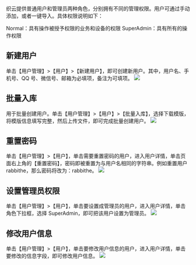 织云提供普通用户和管理员两种角色，分别拥有不同的管理权限。用户可通过手动添加，或者一键导入。具体权限说明如下：

Normal：具有操作被授予权限的业务和设备的权限
SuperAdmin：具有所有的操作权限
## 新建用户 ##
单击【用户管理】>【用户】>【新建用户】，即可创建新用户。其中，用户名、手机号、QQ 号、微信号、邮箱为必填项，备注为可填项。
![](http://imgcache.tce.fsphere.cn/static/mc.qcloudimg.com/static/img/27fb585bd9ff0f9add62526ac6166863/image.png)
## 批量入库 ##
用于批量创建用户。单击【用户管理】>【用户】>【批量入库】，选择下载模版，将模版信息填写完整，然后上传文件，即可完成批量创建用户。
![](http://imgcache.tce.fsphere.cn/static/mc.qcloudimg.com/static/img/c9cdf7b3105fa563c6035f9604990c65/image.png)
## 重置密码 ##
单击【用户管理】>【用户】，单击需要重置密码的用户，进入用户详情，单击页面右上角的【重置密码】，密码即被重置为与用户名相同的字符串。例如重置用户 rabbithe，那么密码将改为：rabbithe。
![](http://imgcache.tce.fsphere.cn/static/mc.qcloudimg.com/static/img/361d574420c9495fe1654fa82d31fa9f/image.png)
## 设置管理员权限 ##
单击【用户管理】>【用户】，单击要设置成管理员的用户，进入用户详情，单击角色下拉框，选择 SuperAdmin，即可把该用户设置为管理员。
![](http://imgcache.tce.fsphere.cn/static/mc.qcloudimg.com/static/img/4e3cc43a3e91719229dd1ca27e770a5b/image.png)
## 修改用户信息 ##
单击【用户管理】>【用户】，单击要修改用户信息的用户，进入用户详情，单击要修改的信息字段，即可修改用户信息。
![](http://imgcache.tce.fsphere.cn/static/mc.qcloudimg.com/static/img/b74b2e333b1596f6e2ca984151c04f46/image.png)
